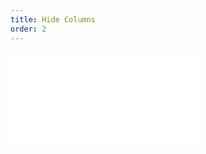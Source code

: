 ```yaml
---
title: Hide Columns
order: 2
---
```


<embed src="@/docs/manual/advanced/interaction/hide-columns.zh.md"></embed>
